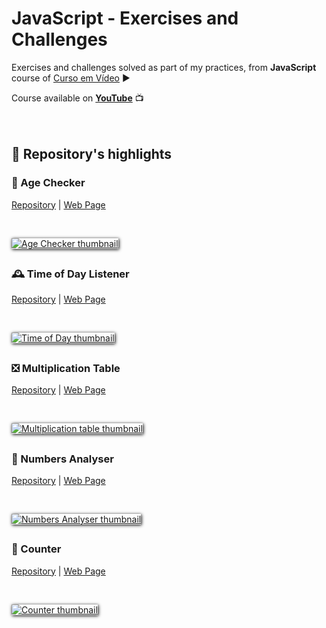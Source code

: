 # JavaScript - Exercises and Challenges

Exercises and challenges solved as part of my practices, from **JavaScript** course of [Curso em Vídeo](http://www.cursoemvideo.com) ▶️

Course available on [**YouTube**](https://www.youtube.com/playlist?list=PLntvgXM11X6pi7mW0O4ZmfUI1xDSIbmTm) 📺<br>
<br>
<br>

## 🔆 Repository's highlights


### 🎂 Age Checker
[Repository](https://github.com/marcosr3000/javascript_exercicios_desafios/tree/main/aulas/aula12_ex/ex015_verificar_idade) | [Web Page](https://marcosr3000.github.io/javascript_exercicios_desafios/aulas/aula12_ex/ex015_verificar_idade/)

<br>

[<img style="box-shadow: 1px 1px 5px black" src="https://github.com/marcosr3000/javascript_exercicios_desafios/blob/main/aulas/aula12_ex/ex015_verificar_idade/age-thumb.jpg?raw=true" alt="Age Checker thumbnail">](https://marcosr3000.github.io/javascript_exercicios_desafios/aulas/aula12_ex/ex015_verificar_idade/)

<!---This web page contains links to my social medias shown in a mocked up mobile phone screen. I worked with iframes, responsive design, CSS transitions and animations.-->

##

### 🕰️ Time of Day Listener
[Repository](https://github.com/marcosr3000/javascript_exercicios_desafios/tree/main/aulas/aula12_ex/ex014_hora_dia) | [Web Page](https://marcosr3000.github.io/javascript_exercicios_desafios/aulas/aula12_ex/ex014_hora_dia/)

<br>

[<img style="box-shadow: 1px 1px 5px black" src="https://github.com/marcosr3000/javascript_exercicios_desafios/blob/main/aulas/aula12_ex/ex014_hora_dia/hour-thumb.jpg?raw=true" alt="Time of Day thumbnail">](https://marcosr3000.github.io/javascript_exercicios_desafios/aulas/aula12_ex/ex014_hora_dia/)

<!---This web page contains links to my social medias shown in a mocked up mobile phone screen. I worked with iframes, responsive design, CSS transitions and animations.-->

##

### ❎ Multiplication Table
[Repository](https://github.com/marcosr3000/javascript_exercicios_desafios/tree/main/aulas/aula14_ex/ex017_tabuada) | [Web Page](https://marcosr3000.github.io/javascript_exercicios_desafios/aulas/aula14_ex/ex017_tabuada/)

<br>

[<img style="box-shadow: 1px 1px 5px black" src="https://github.com/marcosr3000/javascript_exercicios_desafios/blob/main/aulas/aula14_ex/ex017_tabuada/table-thumb.jpg?raw=true" alt="Multiplication table thumbnail">](https://marcosr3000.github.io/javascript_exercicios_desafios/aulas/aula14_ex/ex017_tabuada/)

<!---This web page contains links to my social medias shown in a mocked up mobile phone screen. I worked with iframes, responsive design, CSS transitions and animations.-->

##

### 🔢 Numbers Analyser
[Repository](https://github.com/marcosr3000/javascript_exercicios_desafios/tree/main/aulas/aula16_ex/ex18_arrays) | [Web Page](https://marcosr3000.github.io/javascript_exercicios_desafios/aulas/aula16_ex/ex18_arrays/)

<br>

[<img style="box-shadow: 1px 1px 5px black" src="https://github.com/marcosr3000/javascript_exercicios_desafios/blob/main/aulas/aula16_ex/ex18_arrays/numbers-thumb.jpg?raw=true" alt="Numbers Analyser thumbnail">](https://marcosr3000.github.io/javascript_exercicios_desafios/aulas/aula16_ex/ex18_arrays/)

<!---This web page contains links to my social medias shown in a mocked up mobile phone screen. I worked with iframes, responsive design, CSS transitions and animations.-->

##

### 🏁 Counter
[Repository](https://github.com/marcosr3000/javascript_exercicios_desafios/tree/main/aulas/aula14_ex/ex016_contador) | [Web Page](https://marcosr3000.github.io/javascript_exercicios_desafios/aulas/aula14_ex/ex016_contador/)

<br>

[<img style="box-shadow: 1px 1px 5px black" src="https://github.com/marcosr3000/javascript_exercicios_desafios/blob/main/aulas/aula14_ex/ex016_contador/counter-thumb.jpg?raw=true" alt="Counter thumbnail">](https://marcosr3000.github.io/javascript_exercicios_desafios/aulas/aula14_ex/ex016_contador/)

<!---This web page contains links to my social medias shown in a mocked up mobile phone screen. I worked with iframes, responsive design, CSS transitions and animations.-->


